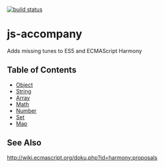 [![build status](https://secure.travis-ci.org/dankogai/js-accompany.png)](http://travis-ci.org/dankogai/js-accompany)

js-accompany
============

Adds missing tunes to ES5 and ECMAScript Harmony

Table of Contents
-----------------

+ [Object]
+ [String]
+ [Array]
+ [Math]
+ [Number]
+ [Set]
+ [Map]

 
[Object]: Object.md
[String]: String.md
[Array]:  Array.md
[Math]:   Math.md
[Number]: Number.md
[Set]:    Set.md
[Map]:    Map.md

See Also
--------

http://wiki.ecmascript.org/doku.php?id=harmony:proposals
